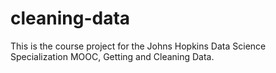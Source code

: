 # cleaning-data
This is the course project for the Johns Hopkins Data Science Specialization MOOC, Getting and Cleaning Data.
